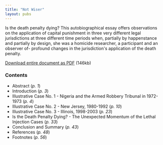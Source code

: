```yaml
---
title: "Not Wiser"
layout: pubs
---
```


Is the death penalty dying? This autobiographical essay offers observations on the application of capital punishment in three very different legal jurisdictions at three different time periods when, partially by happenstance and partially by design, she was a homicide researcher, a participant and an observer of- profound changes in the jurisdiction's application of the death penalty.

   [Download entire document as PDF](/docs_fk/homicide/SSRN-id1024548.pdf) (146kb)

### Contents

   * Abstract (*p. 1*)
   * Introduction (*p. 3*)
   * Illustrative Case No. 1 - Nigeria and the Armed Robbery Tribunal in 1972-1973 (*p. 4*)
   * Illustrative Case No. 2 - New Jersey, 1980-1992 (*p. 10*)
   * Illustrative Case No. 3 - Illinois, 1998-2003 (*p. 23*)
   * Is the Death Penalty Dying? - The Unexpected Momentum of the Lethal Injection Cases (*p. 33*)
   * Conclusion and Summary (*p. 43*)
   * References (*p. 48*)
   * Footnotes (*p. 56*)
